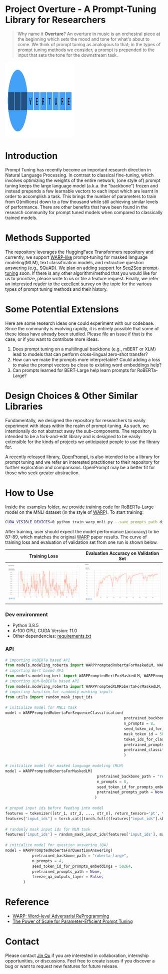 # Project Overture - A Prompt-Tuning Library for Researchers
> Why name it **Overture**? An overture in music is an orchestral piece at the beginning which sets the mood and tone for what's about to come. We think of prompt tuning as analogous to that; in the types of prompt tuning methods we consider, a prompt is prepended to the input that sets the tone for the downstream task. 
<p>
    <img src="figures/overture_logo.png" width="220" height="240" />
</p>

# Introduction
Prompt Tuning has recently become an important research direction in Natural Language Processing. In contrast to classical fine-tuning, which involves optimizing the weights of the entire network, (one style of) prompt tuning keeps the large language model (a.k.a. the "backbone") frozen and instead prepends a few learnable vectors to each input which are learnt in order to accomplish a task. This brings the number of parameters to train from O(millions) down to a few thousand while still achieving similar levels of performance. There are other benefits that have been found in the research community for prompt tuned models when compared to classically trained models. 

# Methods Supported
The repository leverages the HuggingFace Transformers repository and currently, we support [WARP-like](https://arxiv.org/abs/2101.00121) prompt-tuning for masked language modeling(MLM), text classification models, and extractive question answering (e.g., SQuAD). We plan on adding support for [Seq2Seq prompt-tuning](https://arxiv.org/abs/2104.08691v1) soon. If there is any other algorithm/method that you would like for us to prioritize, please write to us or file a feature request. Finally, we refer an interested reader to the [excellent survey](http://pretrain.nlpedia.ai/) on the topic for the various types of prompt tuning methods and their history. 

# Some Potential Extensions
Here are some research ideas one could experiment with our codebase. Since the community is evolving rapidly, it is entirely possible that some of these ideas have already been studied. Please file an issue if that is the case, or if you want to contribute more ideas. 

1. Does prompt tuning on a multilingual backbone (e.g., mBERT or XLM) lead to models that can perform cross-lingual zero-shot transfer?
2. How can we make the prompts more interpretable? Could adding a loss to make the prompt vectors be close to existing word embeddings help?
3. Can prompts learned for BERT-Large help learn prompts for RoBERTa-Large? 

# Design Choices & Other Similar Libraries 

Fundamentally, we designed the repository for researchers to easily experiment with ideas within the realm of prompt-tuning. As such, we intentionally do not abstract away the sub-components. The repository is intended to be a fork-and-edit library and is designed to be easily extensible for the kinds of projects we anticipated people to use the library for. 

A recently released library, [OpenPrompt](https://github.com/thunlp/OpenPrompt), is also intended to be a library for prompt tuning and we refer an interested practitioner to their repository for further exploration and comparisons. OpenPrompt may be a better fit for those who seek greater abstraction.

# How to Use
Inside the examples folder, we provide training code for RoBERTa-Large model on the MNLI dataset (in the style of [WARP](https://arxiv.org/abs/2101.00121)). To start training: 
```bash 
CUDA_VISIBLE_DEVICES=0 python train_warp_mnli.py --save_prompts_path dir_to_save_prompts --save_classifier_path dir_to_save_classifier 
```

After training, user should expect the model performance (accuracy) to be 87-89, which matches the original [WARP](https://arxiv.org/abs/2101.00121) paper results. The curve of training loss and evaluation of validation set from one run is shown below.

Training Loss             |  Evaluation Accuracy on Validation Set
:-------------------------:|:-------------------------:
![train_loss_curve](./img/train_loss_warp_roberta_mnli.png)  |  ![eval_validation_value](./img/eval_acc_warp_roberta_mnli.png)

### Dev environment
- Python 3.8.5
- A-100 GPU, CUDA Version: 11.0
- Other dependencies: [requirements.txt](./requirements.txt)

### API
```python
# importing RoBERTa based API
from models.modeling_roberta import WARPPromptedRobertaForMaskedLM, WARPPromptedRobertaForSequenceClassification, WARPPromptedRobertaForQuestionAnswering
# importing Bert based API
from models.modeling_bert import WARPPromptedBertForMaskedLM, WARPPromptedBertForSequenceClassification, WARPPromptedBertForQuestionAnswering
# importing XLM-RoBERTa based API
from models.modeling_roberta import WARPPromptedXLMRobertaForMaskedLM, WARPPromptedXLMRobertaForSequenceClassification, WARPPromptedXLMRobertaForQuestionAnswering
# importing function for randomly masking inputs
from utils import random_mask_input_ids

# initialize model for MNLI task
model = WARPPromptedRobertaForSequenceClassification(
                                                     pretrained_backbone_path = "roberta-large",                 
                                                     n_prompts = 8, 
                                                     seed_token_id_for_prompts_embeddings = 50264, # token id for "<mask>"
                                                     mask_token_id = 50264,
                                                     token_ids_for_classification_head = [1342, 12516, 10800], # 'ent', 'neutral', 'cont'
                                                     pretrained_prompts_path = None,
                                                     pretrained_classifier_path = None
                                                     )
                                                     
# initialize model for masked language modeling (MLM)
model = WARPPromptedRobertaForMaskedLM(
                                         pretrained_backbone_path = "roberta-large",                 
                                         n_prompts = 8, 
                                         seed_token_id_for_prompts_embeddings = 50264,
                                         pretrained_prompts_path = None
                                        )
                                        
# prepad input ids before feeding into model
features = tokenizer([str_1, str_2, ..., str_n], return_tensors='pt', truncation=True, padding=True)
features["input_ids"] = torch.cat([torch.full((features["input_ids"].shape[0], n_prompts), 0), features['input_ids']], 1)

# randomly mask input ids for MLM task
features['input_ids'] = random_mask_input_ids(features['input_ids'], mask_token_id, prob = .15)

# initialize model for question answering (QA)
model = WARPPromptedRobertaForQuestionAnswering(
            pretrained_backbone_path = "roberta-large",
            n_prompts = 4,
            seed_token_id_for_prompts_embeddings = 50264,
            pretrained_prompts_path = None,
            freeze_qa_outputs_layer = False,
        )
```

# Reference
- [WARP: Word-level Adversarial ReProgramming](https://aclanthology.org/2021.acl-long.381.pdf)
- [The Power of Scale for Parameter-Efficient Prompt Tuning](https://arxiv.org/abs/2104.08691v1)


# Contact
Please contact [Jin Qu](jqu@salesforce) if you are interested in collaboration, internship opportunities, or discussions. Feel free to create issues if you discover a bug or want to request new features for future release.
